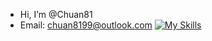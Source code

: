 - Hi, I’m @Chuan81
- Email: chuan8199@outlook.com
[![My Skills](https://skillicons.dev/icons?i=arch,c,cpp,go,kotlin)](https://skillicons.dev)
<!---
Chuan81/Chuan81 is a ✨ special ✨ repository because its `README.md` (this file) appears on your GitHub profile.
You can click the Preview link to take a look at your changes.
--->

